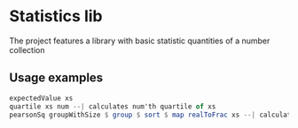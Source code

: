 # Statistics lib
The project features a library with basic statistic quantities of a number collection
## Usage examples
```Haskell
expectedValue xs
quartile xs num --| calculates num'th quartile of xs
pearsonSq groupWithSize $ group $ sort $ map realToFrac xs --| calculates squared pearson correlation coefficient
